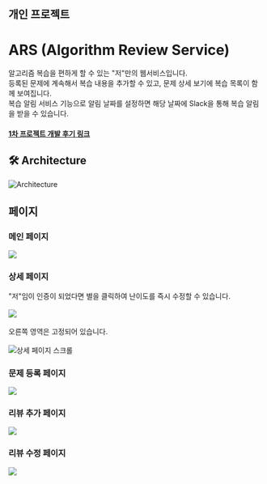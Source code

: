 ## 개인 프로젝트
# ARS (Algorithm Review Service)
알고리즘 복습을 편하게 할 수 있는 "저"만의 웹서비스입니다. <br>
등록된 문제에 계속해서 복습 내용을 추가할 수 있고, 문제 상세 보기에 복습 목록이 함께 보여집니다. <br>
복습 알림 서비스 기능으로 알림 날짜를 설정하면 해당 날짜에 Slack을 통해 복습 알림을 받을 수 있습니다.
#### [1차 프로젝트 개발 후기 링크](https://velog.io/@ayoung0073/Project-ARS-1%EC%B0%A8)
## 🛠 Architecture 
![Architecture](https://media.vlpt.us/images/ayoung0073/post/5d7ec65b-2d16-4ad2-bda1-f25ccf039aff/image.png)


## 페이지
### 메인 페이지 
![](https://images.velog.io/images/ayoung0073/post/3bffaf07-1c74-4500-83c7-2aad6099c1fd/image.png)
### 상세 페이지 
"저"임이 인증이 되었다면 별을 클릭하여 난이도를 즉시 수정할 수 있습니다.<br><br>
![](https://images.velog.io/images/ayoung0073/post/b2a4254e-292f-4d68-aaaa-1a979f15bb25/image.png)
<br><br>
오른쪽 영역은 고정되어 있습니다. <br><br>
![상세 페이지 스크롤](https://user-images.githubusercontent.com/69340410/126901539-46c88f0f-4e0d-4b31-9f25-5e86033c8e2d.gif) 

### 문제 등록 페이지
![](https://images.velog.io/images/ayoung0073/post/ad8a44a0-49b6-4ab9-bd04-f85fed0852c2/image.png)

### 리뷰 추가 페이지
![](https://images.velog.io/images/ayoung0073/post/98eae4ed-899c-4ffd-a3f8-4f9703a1e1fd/image.png)

### 리뷰 수정 페이지
![](https://images.velog.io/images/ayoung0073/post/fad848b6-4f82-4d2a-8722-634dc845ccb7/image.png)
